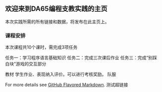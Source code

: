 ## 欢迎来到DA65编程支教实践的主页

本次实践所需的所有链接和数据，将发布在此主页上。


### 课程安排

本次课程共10个课时，需完成3项任务

任务一：学习程序语言基础知识
任务二：完成三次课后作业
任务三：完成“别踩白块”游戏的交互部分

教材
学生作业、表现纳入评价。可以进行考核奖励。
队服


For more details see [GitHub Flavored Markdown](https://guides.github.com/features/mastering-markdown/).
测试超链接
